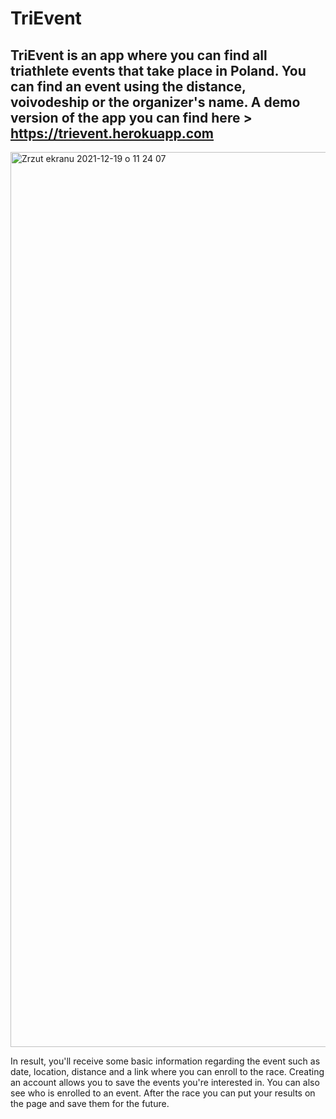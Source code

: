 # TriEvent
## TriEvent is an app where you can find all triathlete events that take place in Poland. You can find an event using the distance, voivodeship or the organizer's name. A demo version of the app you can find here > https://trievent.herokuapp.com

<img width="1432" alt="Zrzut ekranu 2021-12-19 o 11 24 07" src="https://user-images.githubusercontent.com/79336389/146906727-53e80896-ad77-430f-b02d-6d0ccaef7eb0.png">

In result, you'll receive some basic information regarding the event such as date, location, distance and a link where you can enroll to the race.
Creating an account allows you to save the events you're interested in. You can also see who is enrolled to an event.
After the race you can put your results on the page and save them for the future.




